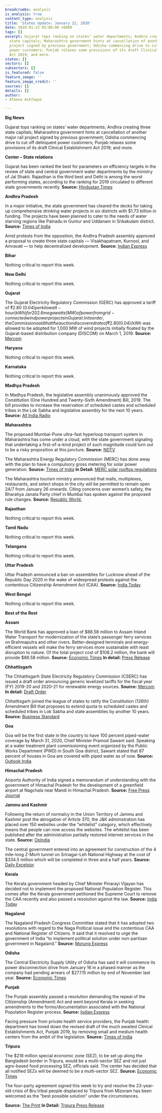 ```yaml
---
breadcrumbs: analysis
is_analysis: true
content_type: analysis
title: 'States Update: January 22, 2020'
date: 2020-01-22 05:00:00 +0000
tags: []
excerpt: Gujarat tops ranking on states’ water departments; Andhra creating three
  state capitals; Maharashtra government hints at cancellation of another major rail
  project signed by previous government; Odisha commencing drive to cut off delinquent
  power customers; Punjab relaxes some provisions of its draft Clinical Establishment
  Act 2019; and more.
states: []
sectors: []
subsectors: []
is_featured: false
feature_image: ''
feature_image_credit: ''
sources: []
details: []
author:
- Afeena Ashfaque

---
```

**Big News**

Gujarat tops ranking on states’ water departments; Andhra creating three state capitals; Maharashtra government hints at cancellation of another major rail project signed by previous government; Odisha commencing drive to cut off delinquent power customers; Punjab relaxes some provisions of its draft Clinical Establishment Act 2019; and more.

**Center – State relations**

Gujarat has been ranked the best for parameters on efficiency targets in the review of state and central government water departments by the ministry of Jal Shakti. Rajasthan is the third best and Delhi is among the worst performing states, according to the ranking for 2019 circulated to different state governments recently. **Source:** [Hindustan Times](https://www.hindustantimes.com/india-news/gujarat-ranked-top-for-water-efficiency-delhi-among-worst-performing-states/story-w7Vue9GVl1qg9Tl0wD3dMM.html)

**Andhra Pradesh**

In a major initiative, the state government has cleared the decks for taking up comprehensive drinking water projects in six districts with $1.73 billion in funding. The projects have been planned to cater to the needs of water starving regions like Palnadu in Guntur and Uddanam in Srikakulam district. **Source:** [Times of India](https://timesofindia.indiatimes.com/city/vijayawada/govt-plans-drinking-water-projects-in-six-districts-with-rs-12308-crore/articleshowprint/73310235.cms)

Amid protests from the opposition, the Andhra Pradesh assembly approved a proposal to create three state capitals — Visakhapatnam, Kurnool, and Amravati — to help decentralized development. **Source:** [Indian Express](https://indianexpress.com/article/india/andhra-pradesh-cabinet-meeting-capital-shift-tdp-jagan-reddy-6225546/)

**Bihar**

Nothing critical to report this week.

**New Delhi**

Nothing critical to report this week.

**Gujarat**

The Gujarat Electricity Regulatory Commission (GERC) has approved a tariff of ₹2.80 ($0.04) per kilowatt-hour (kWh) for 202.6 megawatts (MW) of power from grid-connected wind power projects in Gujarat. In its order, the Commission said that the auction discovered rate of ₹2.80 ($0.04)/kWh was allowed to be adopted for 1,000 MW of wind projects initially floated by the Gujarat-based distribution company (DISCOM) on March 1, 2019. **Source:** [Mercom](https://mercomindia.com/gujarat-commission-approves-tariff-wind-projects/)

**Haryana**

Nothing critical to report this week.

**Karnataka**

Nothing critical to report this week.

**Madhya Pradesh**

In Madhya Pradesh, the legislative assembly unanimously approved the Constitution (One Hundred and Twenty-Sixth Amendment) Bill, 2019. The bill provides to increase the reservation of scheduled castes and scheduled tribes in the Lok Sabha and legislative assembly for the next 10 years. **Source:** [All India Radio](http://www.newsonair.com/News?title=Madhya-Pradesh-Assembly-unanimously-approves-Constitution-(126th-Amendment)-Bill%2C-2019&id=378919)

**Maharashtra**

The proposed Mumbai-Pune ultra-fast hyperloop transport system in Maharashtra has come under a cloud, with the state government signaling that undertaking a first-of-a-kind project of such magnitude could turn out to be a risky proposition at this juncture. **Source:** [NDTV](https://www.ndtv.com/india-news/mumbai-pune-hyperloop-project-maharashtra-government-says-try-someplace-else-first-2165731)

The Maharashtra Energy Regulatory Commission (MERC) has done away with the plan to have a compulsory gross metering for solar power generation. **Source:** [Times of India](https://timesofindia.indiatimes.com/city/aurangabad/merc-withdraws-compulsory-gross-metering-for-solar-power/articleshowprint/73257641.cms) **In Detail:** [MERC solar rooftop regulations](https://www.mahadiscom.in/wp-content/uploads/2020/01/41.-30.12.2019-Grid-Interactive-RRE-Regulations2019-English.pdf)

The Maharashtra tourism ministry announced that malls, multiplexes, restaurants, and select shops in the city will be permitted to remain open 24/7 from January 26 onwards. Citing concerns over women’s safety, the Bharatiya Janata Party chief in Mumbai has spoken against the proposed rule changes. **Source:** [Republic World.](https://www.republicworld.com/india-news/politics/bjp-opposes-thackerays-24x7-mumbai-plan-citing-women-security-issues.html)

**Rajasthan**

Nothing critical to report this week.

**Tamil Nadu**

Nothing critical to report this week.

**Telangana**

Nothing critical to report this week.

**Uttar Pradesh**

Uttar Pradesh announced a ban on assemblies for Lucknow ahead of the Republic Day 2020 in the wake of widespread protests against the contentious Citizenship Amendment Act (CAA). **Source:** [India Today](https://www.indiatoday.in/india/story/anti-caa-stir-continues-uttar-pradesh-section-144-imposed-lucknow-ahead-republic-day-1638163-2020-01-19)

**West Bengal**

Nothing critical to report this week.

**Best of the Rest**

**Assam**

The World Bank has approved a loan of $88.58 million to Assam Inland Water Transport for modernization of the state’s passenger ferry services on Brahmaputra and other rivers. Better-designed terminals and energy-efficient vessels will make the ferry services more sustainable with least disruption to nature. Of the total project cost of $108.2 million, the bank will provide $88.58 million. **Source:** [Economic Times](https://economictimes.indiatimes.com/news/economy/finance/world-bank-approves-rs-630-crore-loan-to-assam-inland-water-transport/articleshow/73338093.cms) **In detail:** [Press Release](http://www.worldbank.org/en/news/press-release/2020/01/16/world-bank-help-modernize-waterways-assam)

**Chhattisgarh**

The Chhattisgarh State Electricity Regulatory Commission (CSERC) has issued a draft order announcing generic levelized tariffs for the fiscal year (FY) 2019-20 and 2020-21 for renewable energy sources. **Source:** [Mercom](https://mercomindia.com/chhattisgarh-sets-tariffs-renewable-projects/) **In detail:** [Draft Order](http://www.cserc.gov.in/pdf/P%20No.%2001%20of%202020/Draft_order_01_of_2020.pdf)

Chhattisgarh joined the league of states to ratify the Constitution (126th) Amendment Bill that proposes to extend quota to scheduled castes and scheduled tribes in Lok Sabha and state assemblies by another 10 years. **Source:** [Business Standard](https://www.business-standard.com/article/current-affairs/chhattisgarh-assembly-ratifies-bill-to-extend-sc-st-quota-for-10-years-120011601222_1.html)

**Goa**

Goa will be the first state in the country to have 100 percent piped-water coverage by March 31, 2020, Chief Minister Pramod Sawant said. Speaking at a water treatment plant commissioning event organized by the Public Works Department (PWD) in South Goa district, Sawant stated that 87 percent of houses in Goa are covered with piped water as of now. **Source:** [Outlook India](https://www.outlookindia.com/newsscroll/100-per-cent-piped-water-in-goa-by-march-31-cm/1711092)

**Himachal Pradesh**

Airports Authority of India signed a memorandum of understanding with the government of Himachal Pradesh for the development of a greenfield airport at Nagchala near Mandi in Himachal Pradesh. **Source:** [Free Press Journal](https://www.freepressjournal.in/corporate-corner/airports-authority-of-india/aai-signs-an-mou-with-govt-of-himachal-pradesh-for-a-greenfield-airport-at-nagchala)

**Jammu and Kashmir**

Following the return of normalcy in the Union Territory of Jammu and Kashmir post the abrogation of Article 370, the J&K administration has placed over 150 websites under the “whitelist” category, which effectively means that people can now access the websites. The whitelist has been published after the administration partially restored internet services in the state. **Source:** [OpIndia](https://www.opindia.com/2020/01/jammu-and-kashmir-administration-releases-list-of-153-whitelisted-websites-after-broadband-and-2g-mobile-internet-was-restored/)

The central government entered into an agreement for construction of the 4 mile-long Z-Morh tunnel on Srinagar-Leh National Highway at the cost of $334.5 million which will be completed in three and a half years. **Source:** [Daily Excelsior](https://www.dailyexcelsior.com/centre-approves-rs-2378-cr-z-morh-tunnel-on-sgr-leh-nh/)

**Kerala**

The Kerala government headed by Chief Minister Pinarayi Vijayan has decided not to implement the proposed National Population Register. This comes after the Kerala government petitioned the Supreme Court to remove the CAA recently and also passed a resolution against the law. **Source:** [India Today](https://www.indiatoday.in/india/story/kerala-govt-now-decides-to-not-implement-npr-1638390-2020-01-20)

**Nagaland**

The Nagaland Pradesh Congress Committee stated that it has adopted two resolutions with regard to the Naga Political issue and the contentious CAA and National Register of Citizens. It said that it resolved to urge the government of India “to implement political solution under non-partisan government in Nagaland.” **Source:** [Morung Express](http://morungexpress.com/nagaland-cong-adopts-resolutions-political-talks-and-caa-nrc)

**Odisha**

The Central Electricity Supply Utility of Odisha has said it will commence its power disconnection drive from January 16 in a phased manner as the company had pending arrears of $277.15 million by end of November last year. **Source:** [Economic Times](https://economictimes.indiatimes.com/industry/energy/power/cesu-to-start-power-disconnection-drive-in-9-odisha-districts-from-thursday/articleshow/73269521.cms)

**Punjab**

The Punjab assembly passed a resolution demanding the repeal of the Citizenship (Amendment) Act and went beyond Kerala in seeking amendments to the forms/documentation associated with the National Population Register process. **Source:** [Indian Express](https://indianexpress.com/article/india/punjab-assembly-goes-a-step-beyond-kerala-scrap-caa-change-npr-forms-6222205/)

Facing pressure from private health service providers, the Punjab health department has toned down the revised draft of the much awaited Clinical Establishments Act, Punjab 2019, by removing small and medium health centers from the ambit of the legislation. **Source:** [Times of India](https://timesofindia.indiatimes.com/city/chandigarh/punjab-government-blinks-on-law-for-regulating-health-facilities-tones-down-draft/articleshow/73294458.cms)

**Tripura**

The $218 million special economic zone (SEZ), to be set up along the Bangladesh border in Tripura, would be a multi-sector SEZ and not just agro-based food processing SEZ, officials said. The center has decided that all notified SEZs will be deemed to be a multi-sector SEZ. **Source:** [Economic Times](https://economictimes.indiatimes.com/news/economy/policy/tripura-sez-along-bangladesh-to-be-multi-sector-one/articleshow/73356790.cms)

The four-party agreement signed this week to try and resolve the 23-year-old crisis of Bru tribal people displaced to Tripura from Mizoram has been welcomed as the “best possible solution” under the circumstances.

**Source:** [The Print](https://theprint.in/india/bru-settlement-in-tripura-best-solution-as-community-claims-ethnic-cleansing-by-mizos/351620/) **In Detail:** [Tripura Press Release](https://tripura.gov.in/press_release)